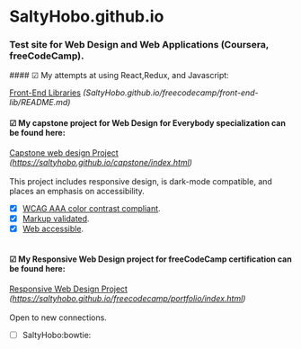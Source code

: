 # SaltyHobo.github.io
### Test site for Web Design and Web Applications (Coursera, freeCodeCamp).

<p>#### &#9745; My attempts at using React,Redux, and Javascript:</p>
<a href="SaltyHobo.github.io/freecodecamp/front-end-lib/README.md">Front-End Libraries</a>
<cite> (SaltyHobo.github.io/freecodecamp/front-end-lib/README.md)</cite>

#### &#9745; My capstone project for Web Design for Everybody specialization can be found here: <br>
<a href="https://saltyhobo.github.io/capstone/index.html">Capstone web design Project</a>
<br/>
<cite> (https://saltyhobo.github.io/capstone/index.html)</cite>
<br/><br/>
This project includes responsive design, is dark-mode compatible, and places an emphasis on accessibility.
- [x] [WCAG AAA color contrast compliant](https://webaim.org/resources/contrastchecker/).
- [x] [Markup validated](https://validator.w3.org/).
- [x] [Web accessible](http://wave.webaim.org/).
<br/><br/>
#### &#9745; My Responsive Web Design project for freeCodeCamp certification can be found here: <br>
<a href="https://saltyhobo.github.io/freecodecamp/portfolio/index.html">Responsive Web Design Project</a>
<br/>
<cite> (https://saltyhobo.github.io/freecodecamp/portfolio/index.html)</cite>
<br/><br/>
Open to new connections.
- [ ] SaltyHobo:bowtie:
